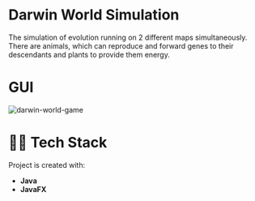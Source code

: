 # Darwin World Simulation
The simulation of evolution running on 2 different maps simultaneously. There are animals, which can reproduce and forward genes to their descendants and plants to provide them energy.

# GUI
![darwin-world-game](https://user-images.githubusercontent.com/67509491/159031239-50d4263e-2234-46fd-bd3b-b38b780faa1e.PNG)

# 👨‍💻 Tech Stack
Project is created with:
- **Java**
- **JavaFX**

